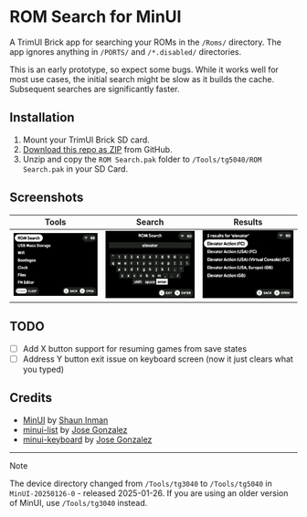 # ROM Search for MinUI

A TrimUI Brick app for searching your ROMs in the `/Roms/` directory. The app ignores anything in `/PORTS/` and `/*.disabled/` directories.

This is an early prototype, so expect some bugs. While it works well for most use cases, the initial search might be slow as it builds the cache. Subsequent searches are significantly faster.

## Installation

1. Mount your TrimUI Brick SD card.
2. [Download this repo as ZIP](https://github.com/manfromanotherland/trim-ui-rom-search/archive/refs/heads/main.zip) from GitHub.
3. Unzip and copy the `ROM Search.pak` folder to `/Tools/tg5040/ROM Search.pak` in your SD Card.

## Screenshots

| Tools | Search | Results |
| --- | --- | --- |
| ![Tools](screenshots/tools.png) | ![Search](screenshots/search.png) | ![Results](screenshots/results.png) |

## TODO

- [ ] Add X button support for resuming games from save states
- [ ] Address Y button exit issue on keyboard screen (now it just clears what you typed)

## Credits

- [MinUI](https://github.com/shauninman/MinUI) by [Shaun Inman](https://github.com/shauninman)
- [minui-list](https://github.com/josegonzalez/minui-list) by [Jose Gonzalez](https://github.com/josegonzalez)
- [minui-keyboard](https://github.com/josegonzalez/minui-keyboard) by [Jose Gonzalez](https://github.com/josegonzalez)

---

> [!NOTE]
> The device directory changed from `/Tools/tg3040` to `/Tools/tg5040` in `MinUI-20250126-0` - released 2025-01-26. If you are using an older version of MinUI, use `/Tools/tg3040` instead.